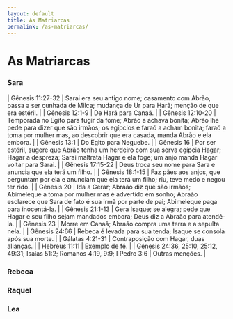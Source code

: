 ```yaml
---
layout: default
title: As Matriarcas
permalink: /as-matriarcas/
---
```


# As Matriarcas 

### Sara



| Gênesis 11:27-32 | Sarai era seu antigo nome; casamento com Abrão, passa a ser cunhada de Milca; mudança de Ur para Harã; menção de que era estéril. |
| Gênesis 12:1-9 | De Harã para Canaã. |
| Gênesis 12:10-20 | Temporada no Egito para fugir da fome; Abrão a achava bonita; Abrão lhe pede para dizer que são irmãos; os egípcios e faraó a acham bonita; faraó a toma por mulher mas, ao descobrir que era casada, manda Abrão e ela embora.  |
| Gênesis 13:1 | Do Egito para Neguebe.  |
| Gênesis 16 | Por ser estéril, sugere que Abrão tenha um herdeiro com sua serva egípcia Hagar; Hagar a despreza; Sarai maltrata Hagar e ela foge; um anjo manda Hagar voltar para Sarai. |
| Gênesis 17:15-22 | Deus troca seu nome para Sara e anuncia que ela terá um filho. |
| Gênesis 18:1-15 | Faz pães aos anjos, que perguntam por ela e anunciam que ela terá um filho; riu, teve medo e negou ter rido. |
| Gênesis 20 | Ida a Gerar; Abraão diz que são irmãos; Abimeleque a toma por mulher mas é advertido em sonho; Abraão esclarece que Sara de fato é sua irmã por parte de pai; Abimeleque paga para inocentá-la. |
| Gênesis 21:1-13 | Gera Isaque; se alegra; pede que Hagar e seu filho sejam mandados embora; Deus diz a Abraão para atendê-la. |
| Gênesis 23 | Morre em Canaã; Abraão compra uma terra e a sepulta nela. |
| Gênesis 24:66 | Rebeca é levada para sua tenda; Isaque se consola após sua morte. |
| Gálatas 4:21-31 | Contraposição com Hagar, duas alianças. |
| Hebreus 11:11 | Exemplo de fé. |
| Gênesis 24:36, 25:10, 25:12, 49:31; Isaías 51:2; Romanos 4:19, 9:9; I Pedro 3:6 | Outras menções. |


### Rebeca

### Raquel

### Lea

